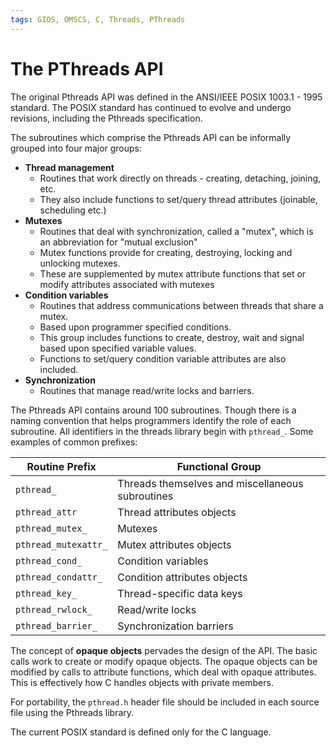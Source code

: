 ```yaml
---
tags: GIOS, OMSCS, C, Threads, PThreads
---
```


# The PThreads API

The original Pthreads API was defined in the ANSI/IEEE POSIX 1003.1 - 1995 standard. The POSIX standard has continued to evolve and undergo revisions, including the Pthreads specification.

The subroutines which comprise the Pthreads API can be informally grouped into four major groups:

- **Thread management**
	- Routines that work directly on threads - creating, detaching, joining, etc.
	- They also include functions to set/query thread attributes (joinable, scheduling etc.)
- **Mutexes**
	- Routines that deal with synchronization, called a "mutex", which is an abbreviation for "mutual exclusion"
	- Mutex functions provide for creating, destroying, locking and unlocking mutexes.
	- These are supplemented by mutex attribute functions that set or modify attributes associated with mutexes
- **Condition variables**
	- Routines that address communications between threads that share a mutex.
	- Based upon programmer specified conditions.
	- This group includes functions to create, destroy, wait and signal based upon specified variable values.
	- Functions to set/query condition variable attributes are also included.
- **Synchronization**
	- Routines that manage read/write locks and barriers.

The Pthreads API contains around 100 subroutines. Though there is a naming convention that helps programmers identify the role of each subroutine. All identifiers in the threads library begin with `pthread_`. Some examples of common prefixes:

| Routine Prefix       | Functional Group                                 |
| -------------------- | ------------------------------------------------ |
| `pthread_`           | Threads themselves and miscellaneous subroutines |
| `pthread_attr`       | Thread attributes objects                        |
| `pthread_mutex_`     | Mutexes                                          |
| `pthread_mutexattr_` | Mutex attributes objects                         |
| `pthread_cond_`      | Condition variables                              |
| `pthread_condattr_`  | Condition attributes objects                     |
| `pthread_key_`       | Thread-specific data keys                        |
| `pthread_rwlock_`    | Read/write locks                                 |
| `pthread_barrier_`   | Synchronization barriers                         |

The concept of **opaque objects** pervades the design of the API. The basic calls work to create or modify opaque objects. The opaque objects can be modified by calls to attribute functions, which deal with opaque attributes. This is effectively how C handles objects with private members.

For portability, the `pthread.h` header file should be included in each source file using the Pthreads library.

The current POSIX standard is defined only for the C language.